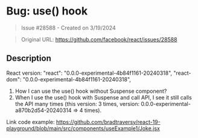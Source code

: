 # Bug: use() hook

> Issue #28588 - Created on 3/19/2024

> Original URL: https://github.com/facebook/react/issues/28588

## Description

React version:
   "react": "0.0.0-experimental-4b84f1161-20240318",
   "react-dom": "0.0.0-experimental-4b84f1161-20240318",

1. How I can use the use() hook without Suspense component?
2. When I use the use() hook with Suspense and call API, I see it still calls the API many times (this version: 3 times, version: 0.0.0-experimental-a870b2d54-20240314 => 4 times).

Link code example: https://github.com/bradtraversy/react-19-playground/blob/main/src/components/useExample1/Joke.jsx
